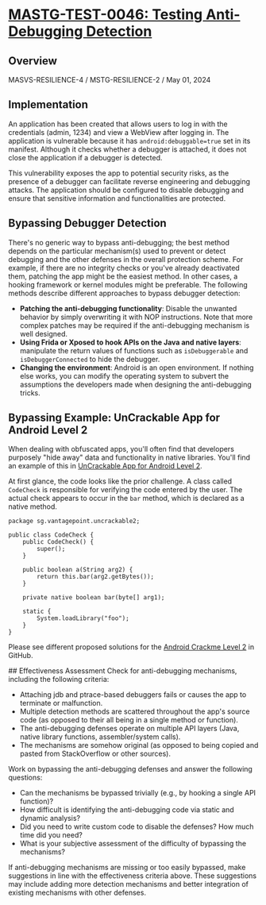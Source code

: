 # [MASTG-TEST-0046: Testing Anti-Debugging Detection](https://mas.owasp.org/MASTG/tests/android/MASVS-RESILIENCE/MASTG-TEST-0046)

## Overview

MASVS-RESILIENCE-4 / MSTG-RESILIENCE-2 / May 01, 2024

## Implementation
An application has been created that allows users to log in with the credentials (admin, 1234) and view a WebView after logging in. The application is vulnerable because it has `android:debuggable=true` set in its manifest. Although it checks whether a debugger is attached, it does not close the application if a debugger is detected.

This vulnerability exposes the app to potential security risks, as the presence of a debugger can facilitate reverse engineering and debugging attacks. The application should be configured to disable debugging and ensure that sensitive information and functionalities are protected.

## Bypassing Debugger Detection

There's no generic way to bypass anti-debugging; the best method depends on the particular mechanism(s) used to prevent or detect debugging and the other defenses in the overall protection scheme. For example, if there are no integrity checks or you've already deactivated them, patching the app might be the easiest method. In other cases, a hooking framework or kernel modules might be preferable. The following methods describe different approaches to bypass debugger detection:

- **Patching the anti-debugging functionality**: Disable the unwanted behavior by simply overwriting it with NOP instructions. Note that more complex patches may be required if the anti-debugging mechanism is well designed.
- **Using Frida or Xposed to hook APIs on the Java and native layers**: manipulate the return values of functions such as `isDebuggerable` and `isDebuggerConnected` to hide the debugger.
- **Changing the environment**: Android is an open environment. If nothing else works, you can modify the operating system to subvert the assumptions the developers made when designing the anti-debugging tricks.

## Bypassing Example: UnCrackable App for Android Level 2

When dealing with obfuscated apps, you'll often find that developers purposely "hide away" data and functionality in native libraries. You'll find an example of this in [UnCrackable App for Android Level 2](https://github.com/OWASP/owasp-mstg/tree/master/Crackmes/Android/Level_02).

At first glance, the code looks like the prior challenge. A class called `CodeCheck` is responsible for verifying the code entered by the user. The actual check appears to occur in the `bar` method, which is declared as a native method.

```
package sg.vantagepoint.uncrackable2;

public class CodeCheck {
    public CodeCheck() {
        super();
    }

    public boolean a(String arg2) {
        return this.bar(arg2.getBytes());
    }

    private native boolean bar(byte[] arg1);

    static {
        System.loadLibrary("foo");
    }
}
```
Please see different proposed solutions for the [Android Crackme Level 2](https://github.com/OWASP/owasp-mastg/tree/master/Crackmes/Android/Level_02) in GitHub.

## Effectiveness Assessment
Check for anti-debugging mechanisms, including the following criteria:

- Attaching jdb and ptrace-based debuggers fails or causes the app to terminate or malfunction.
- Multiple detection methods are scattered throughout the app's source code (as opposed to their all being in a single method or function).
- The anti-debugging defenses operate on multiple API layers (Java, native library functions, assembler/system calls).
- The mechanisms are somehow original (as opposed to being copied and pasted from StackOverflow or other sources).

Work on bypassing the anti-debugging defenses and answer the following questions:

- Can the mechanisms be bypassed trivially (e.g., by hooking a single API function)?
- How difficult is identifying the anti-debugging code via static and dynamic analysis?
- Did you need to write custom code to disable the defenses? How much time did you need?
- What is your subjective assessment of the difficulty of bypassing the mechanisms?

If anti-debugging mechanisms are missing or too easily bypassed, make suggestions in line with the effectiveness criteria above. These suggestions may include adding more detection mechanisms and better integration of existing mechanisms with other defenses.
